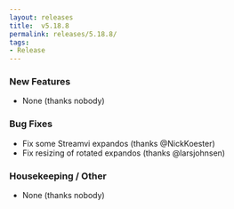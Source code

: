 ```yaml
---
layout: releases
title:  v5.18.8
permalink: releases/5.18.8/
tags:
- Release
---
```


### New Features

- None (thanks nobody)

### Bug Fixes

- Fix some Streamvi expandos (thanks @NickKoester)
- Fix resizing of rotated expandos (thanks @larsjohnsen)

### Housekeeping / Other

- None (thanks nobody)
